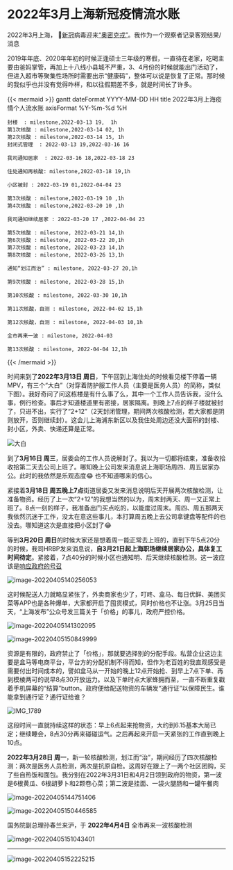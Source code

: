 # 2022年3月上海新冠疫情流水账




2022年3月上海， 🦠[新冠](https://en.wikipedia.org/wiki/COVID-19)病毒迎来[“奥密克戎”](https://en.wikipedia.org/wiki/SARS-CoV-2_Omicron_variant)。我作为一个观察者记录客观结果/消息

<!--more-->

2019年年底、2020年年初的时候正逢硕士三年级的寒假，一直待在老家，吃喝主要由爸妈掌管，再加上十八线小县城不严重，3、4月份的时候就能出门活动了，但进入超市等聚集性场所时需要出示“健康码”，整体可以说是恢复了正常。那时候的我似乎也并没有觉得咋样，和以往假期差不多，就是时间长了许多。


{{< mermaid >}}
gantt
    dateFormat YYYY-MM-DD HH
    title 2022年3月上海疫情个人流水账
    axisFormat  %Y-%m-%d %H

    封楼  : milestone,2022-03-13 19,  1h
    第1次核酸 : milestone,2022-03-14 02, 1h
    第2次核酸 : milestone,2022-03-14 15, 1h
    封闭式管理  : 2022-03-13 19,2022-03-16 16

    我司通知居家  : 2022-03-16 18,2022-03-18 23
    
    住处通知再核酸: milestone,2022-03-18 19,1h
    
    小区被封 : 2022-03-19 01,2022-04-04 23
    
    第3次核酸 : milestone,2022-03-19 10 ,1h
    第4次核酸 : milestone,2022-03-20 10 ,1h
    
    我司通知继续居家 : 2022-03-20 17 ,2022-04-04 23
    
    第5次核酸 : milestone, 2022-03-21 14,1h
    第6次核酸 : milestone, 2022-03-22 20,1h
    第7次核酸 : milestone, 2022-03-23 14,1h
    第8次核酸 : milestone, 2022-03-26 13,1h
    
    通知“划江而治” : milestone, 2022-03-27 20,1h
    
    第9次核酸 : milestone, 2022-03-28 15,1h
    
    第10次核酸 : milestone, 2022-03-30 10,1h
    
    第11次核酸，自测 : milestone, 2022-04-02 15,1h
    
    第12次核酸，自测 : milestone, 2022-04-03 10,1h
    
    全市再来一波 : milestone, 2022-04-03
    
    第13次核酸 : milestone, 2022-04-04 12,1h
{{< /mermaid >}}





时间来到了**2022年3月13日 周日**，下午回到上海住处的时候看见楼下停着一辆MPV，有三个“大白”（对穿着防护服工作人员（主要是医务人员）的简称，类似下图）。我好奇问了问这栋楼是有什么事了么，其中一个工作人员告诉我，没什么事，例行检查。事后才知道楼道里有密接，居家隔离。到晚上7点的样子楼就被封了，只进不出，实行了“2+12”（2天封闭管理，期间两次核酸检测，若大家都是阴则放开，否则继续封）。这会儿上海浦东新区以及我住处周边还没大面积的封楼、封小区，外卖、快递还算是正常。

![大白](https://gitee.com/unclehuzi/picture/raw/master/img/merlin_203870247_854ccfae-b075-4556-bf69-6c023309eb52-master1050.jpg)

到了**3月16日 周三**，居委会的工作人员说解封了。我以为一切都将结束，准备收拾收拾第二天去公司上班了。哪知晚上公司发来消息说上海职场周四、周五居家办公。此时的我依然是乐观态度😂 也不知道哪来的信心。

紧接着**3月18日 周五晚上7点**街道居委又发来消息说明后天开展两次核酸检测，让准备物资。经历了上一次“2+12”的我想当然的以为，周末封两天、周一又正常上班了。8点一刻的样子，我准备出门买点吃的，以能度过周末。周四、周五那两天我依然沉迷于工作，没太在意这些事儿，本打算周五晚上去公司拿键盘等配件的也没去。哪知道这次是直接把小区封了😂

等到**3月20日 周日**的时候大家还是想着周一能正常去上班的，直到下午5点20分的时候，我司HRBP发来消息说，**自3月21日起上海职场继续居家办公，具体复工时间待定**。紧接着，7点40分的时候小区也通知明、后天继续核酸检测。这一波应该是[响应政府的号召](https://mp.weixin.qq.com/s/ZrUzGlDkigQLR_Gs3jP95A)

![image-20220405140256053](https://gitee.com/unclehuzi/picture/raw/master/img/image-20220405140256053.png)

这时候配送人力就略显紧张了，外卖商家也少了，叮咚、盒马、每日优鲜、美团买菜等APP也是各种爆单，大家都开启了囤货模式，同时价格也不让涨。3月25日当天，“上海发布”公众号发三篇关于「价格」的事儿，政府严控价格。

![image-20220405141302095](https://gitee.com/unclehuzi/picture/raw/master/img/image-20220405141302095.png)

![image-20220405150849999](https://gitee.com/unclehuzi/picture/raw/master/img/image-20220405150849999.png)

资源是有限的，政府禁止了「价格」，那就要选择别的分配手段。私营企业这边主要是盒马等电商平台，平台方的分配机制不得而知，但作为老百姓的我直观感受是需要付出时间成本的，譬如盒马从一开始的晚上12点开始抢、到早上7点下单、再到模棱两可的说早8点30开放运力。以及下单时点大家蜂拥而至，一直不断重复戳着手机屏幕的“结算”button。政府便给配送物资的车辆发“通行证”以保障民生。谁能拿到通行证？通行证给谁？

![IMG_1789](https://gitee.com/unclehuzi/picture/raw/master/img/IMG_1789.jpg)

这段时间一直就持续这样的状态：早上6点起来抢物资，大约到6.15基本大局已定；继续睡会，8点30分再来碰碰运气。之后再起来开启一天紧张的工作直到晚上10点。

**2022年3月28日 周一**，新一轮核酸检测，划江而“治”，期间经历了四次核酸检测：两次是医务人员检测，两次是抗原自检。这周好在跟上了一两个社区团购，买了些自热饭和面包。我分别在2022年3月31日和4月2日领到政府的物资，第一波是6根黄瓜、6根胡萝卜和2颗卷心菜；第二波是挂面、一袋火腿肠和一罐午餐肉

![image-20220405144751406](https://gitee.com/unclehuzi/picture/raw/master/img/image-20220405144751406.png)

![image-20220405150446585](https://gitee.com/unclehuzi/picture/raw/master/img/image-20220405150446585.png)

国务院副总理孙春兰来沪，于 **2022年4月4日** 全市再来一波核酸检测

![image-20220405151043401](https://gitee.com/unclehuzi/picture/raw/master/img/image-20220405151043401.png)

---

![image-20220405152225215](https://gitee.com/unclehuzi/picture/raw/master/img/image-20220405152225215.png)




<head> 
    <script defer src="https://use.fontawesome.com/releases/v5.0.13/js/all.js"></script> 
    <script defer src="https://use.fontawesome.com/releases/v5.0.13/js/v4-shims.js"></script> 
</head> 
<link rel="stylesheet" href="https://use.fontawesome.com/releases/v5.0.13/css/all.css">

